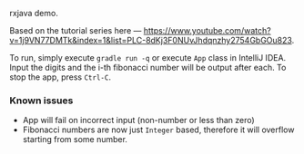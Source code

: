 rxjava demo.

Based on the tutorial series here &mdash; https://www.youtube.com/watch?v=1j9VN77DMTk&index=1&list=PLC-8dKj3F0NUvJhdqnzhy2754GbGOu823.

To run, simply execute `gradle run -q` or execute `App` class in IntelliJ IDEA.
Input the digits and the i-th fibonacci number will be output after each.
To stop the app, press `Ctrl-C`.

### Known issues
* App will fail on incorrect input (non-number or less than zero)
* Fibonacci numbers are now just `Integer` based, therefore it will overflow starting from some number.